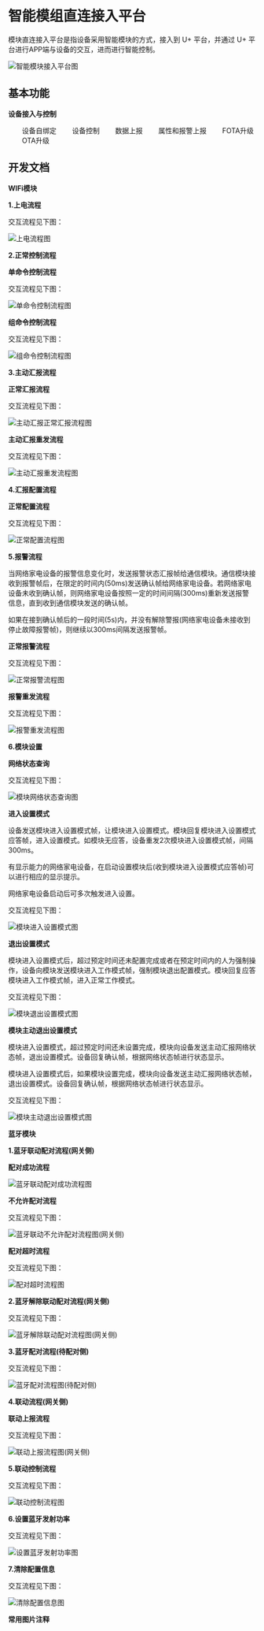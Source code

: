# 智能模组直连接入平台
  模块直连接入平台是指设备采用智能模块的方式，接入到 U+ 平台，并通过 U+ 平台进行APP端与设备的交互，进而进行智能控制。

![智能模块接入平台图][pic1]

## 基本功能

**设备接入与控制**

&emsp;&emsp;设备自绑定
&emsp;&emsp;设备控制
&emsp;&emsp;数据上报
&emsp;&emsp;属性和报警上报 
&emsp;&emsp;FOTA升级
&emsp;&emsp;OTA升级



## 开发文档

**WIFi模块**

**1.上电流程**

交互流程见下图：

![上电流程图][pic2]

**2.正常控制流程**

**单命令控制流程**

交互流程见下图：

![单命令控制流程图][pic3]

**组命令控制流程**

交互流程见下图：

![组命令控制流程图][pic4]

**3.主动汇报流程**

**正常汇报流程**

交互流程见下图：

![主动汇报正常汇报流程图][pic5]

**主动汇报重发流程** 

交互流程见下图：

![主动汇报重发流程图][pic6]

**4.汇报配置流程** 

**正常配置流程**

交互流程见下图：

![正常配置流程图][pic7]





**5.报警流程** 

当网络家电设备的报警信息变化时，发送报警状态汇报帧给通信模块。通信模块接收到报警帧后，在限定的时间内(50ms)发送确认帧给网络家电设备。若网络家电设备未收到确认帧，则网络家电设备按照一定的时间间隔(300ms)重新发送报警信息，直到收到通信模块发送的确认帧。

如果在接到确认帧后的一段时间(5s)内，并没有解除警报(网络家电设备未接收到停止故障报警帧)，则继续以300ms间隔发送报警帧。

**正常报警流程**

交互流程见下图：

![正常报警流程图][pic8]

**报警重发流程**

交互流程见下图：

![报警重发流程图][pic9]

**6.模块设置**

**网络状态查询**

交互流程见下图：

![模块网络状态查询图][pic10]

**进入设置模式**

设备发送模块进入设置模式帧，让模块进入设置模式。模块回复模块进入设置模式应答帧，进入设置模式。如模块无应答，设备重发2次模块进入设置模式帧，间隔300ms。

有显示能力的网络家电设备，在启动设置模块后(收到模块进入设置模式应答帧)可以进行相应的显示提示。

网络家电设备启动后可多次触发进入设置。

交互流程见下图：

![模块进入设置模式图][pic11]

**退出设置模式**

模块进入设置模式后，超过预定时间还未配置完成或者在预定时间内的人为强制操作，设备向模块发送模块进入工作模式帧，强制模块退出配置模式。模块回复应答模块进入工作模式帧，进入正常工作模式。

交互流程见下图：

![模块退出设置模式图][pic12]

**模块主动退出设置模式**

模块进入设置模式，超过预定时间还未设置完成，模块向设备发送主动汇报网络状态帧，退出设置模式。设备回复确认帧，根据网络状态帧进行状态显示。

模块进入设置模式后，如果模块设置完成，模块向设备发送主动汇报网络状态帧，退出设置模式。设备回复确认帧，根据网络状态帧进行状态显示。

交互流程见下图：

![模块主动退出设置模式图][pic13]

**蓝牙模块**

**1.蓝牙联动配对流程(网关侧)**

**配对成功流程**

![蓝牙联动配对成功流程图][pic14]

**不允许配对流程**

交互流程见下图：

![蓝牙联动不允许配对流程图(网关侧)][pic15]

**配对超时流程**

交互流程见下图：

![配对超时流程图][pic16]

**2.蓝牙解除联动配对流程(网关侧)**

交互流程见下图：

![蓝牙解除联动配对流程图(网关侧)][pic17]

**3.蓝牙配对流程(待配对侧)**

交互流程见下图：

![蓝牙配对流程图(待配对侧)][pic18]

**4.联动流程(网关侧)**

**联动上报流程**

交互流程见下图：

![联动上报流程图(网关侧)][pic19]

 **5.联动控制流程**

交互流程见下图：

![联动控制流程图][pic20]

 

**6.设置蓝牙发射功率**

交互流程见下图：

![设置蓝牙发射功率图][pic21]

**7.清除配置信息**

交互流程见下图：

![清除配置信息图][pic22]

**常用图片注释**

[pic1]:../Device-dev/_media/_module/pic1.png
[pic2]:../Device-dev/_media/_module/pic2.png
[pic3]:../Device-dev/_media/_module/pic3.png
[pic4]:../Device-dev/_media/_module/pic4.png
[pic5]:../Device-dev/_media/_module/pic5.png
[pic6]:../Device-dev/_media/_module/pic6.png
[pic7]:../Device-dev/_media/_module/pic7.png
[pic8]:../Device-dev/_media/_module/pic8.png
[pic9]:../Device-dev/_media/_module/pic9.png
[pic10]:../Device-dev/_media/_module/pic10.png
[pic11]:../Device-dev/_media/_module/pic11.png
[pic12]:../Device-dev/_media/_module/pic12.png
[pic13]:../Device-dev/_media/_module/pic13.png
[pic14]:../Device-dev/_media/_module/pic14.png
[pic15]:../Device-dev/_media/_module/pic15.png
[pic16]:../Device-dev/_media/_module/pic16.png
[pic17]:../Device-dev/_media/_module/pic17.png
[pic18]:../Device-dev/_media/_module/pic18.png
[pic19]:../Device-dev/_media/_module/pic19.png
[pic20]:../Device-dev/_media/_module/pic20.png
[pic21]:../Device-dev/_media/_module/pic21.png
[pic22]:../Device-dev/_media/_module/pic22.png

